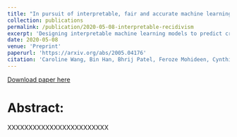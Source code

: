```yaml
---
title: "In pursuit of interpretable, fair and accurate machine learning for criminal recidivism prediction"
collection: publications
permalink: /publication/2020-05-08-interpretable-recidivism
excerpt: 'Designing interpretable machine learning models to predict criminal recidivism.'
date: 2020-05-08
venue: 'Preprint'
paperurl: 'https://arxiv.org/abs/2005.04176'
citation: 'Caroline Wang, Bin Han, Bhrij Patel, Feroze Mohideen, Cynthia Rudin (2020). &quot;In pursuit of interpretable, fair and accurate machine learning for criminal recidivism prediction.&quot; <i>arxiv preprint</i>. '
---
```


[Download paper here](https://arxiv.org/abs/2005.04176)

Abstract: 
======
XXXXXXXXXXXXXXXXXXXXXXXX



